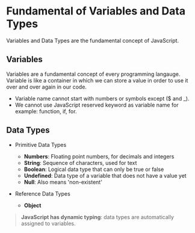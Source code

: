 # Fundamental of Variables and Data Types

Variables and Data Types are the fundamental concept of JavaScript.

## Variables

Variables are a fundamental concept of every programming langauge. Variable is like a container in which we can store a value in order to use it over and over again in our code.

- Variable name cannot start with numbers or symbols except (\$ and \_).
- We cannot use JavaScript reserved keyword as variable name for example: function, if, for.

## Data Types

- Primitive Data Types

  - **Numbers**: Floating point numbers, for decimals and integers
  - **String**: Sequence of characters, used for text
  - **Boolean**: Logical data type that can only be true or false
  - **Undefined**: Data type of a variable that does not have a value yet
  - **Null**: Also means 'non-existent'

- Reference Data Types

  - **Object**

> **JavaScript has dynamic typing**: data types are automatically assigned to variables.
